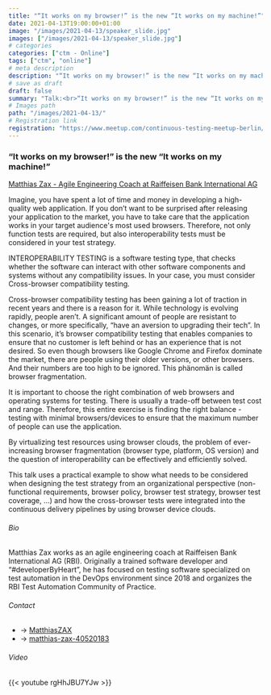 ```yaml
---
title: "“It works on my browser!” is the new “It works on my machine!”"
date: 2021-04-13T19:00:00+01:00
image: "/images/2021-04-13/speaker_slide.jpg"
images: ["/images/2021-04-13/speaker_slide.jpg"]
# categories
categories: ["ctm - Online"]
tags: ["ctm", "online"]
# meta description
description: "“It works on my browser!” is the new “It works on my machine!”"
# save as draft
draft: false
summary: "Talk:<br>“It works on my browser!” is the new “It works on my machine!” (Matthias Zax)"
# Images path
path: "/images/2021-04-13/"
# Registration link
registration: "https://www.meetup.com/continuous-testing-meetup-berlin/events/277085418"
---
```


### “It works on my browser!” is the new “It works on my machine!”
[Matthias Zax - Agile Engineering Coach at Raiffeisen Bank International AG](https://www.linkedin.com/in/matthias-zax-40520183/)

Imagine, you have spent a lot of time and money in developing a high-quality 
web application. If you don’t want to be surprised after releasing your 
application to the market, you have to take care that the application works 
in your target audience's most used browsers. Therefore, not only function 
tests are required, but also interoperability tests must be considered in your 
test strategy.

INTEROPERABILITY TESTING is a software testing type, that checks whether the 
software can interact with other software components and systems without any 
compatibility issues. In your case, you must consider Cross-browser compatibility 
testing.

Cross-browser compatibility testing has been gaining a lot of traction in 
recent years and there is a reason for it. While technology is evolving rapidly, 
people aren’t. A significant amount of people are resistant to changes, or more 
specifically, “have an aversion to upgrading their tech”. In this scenario, 
it’s browser compatibility testing that enables companies to ensure that no 
customer is left behind or has an experience that is not desired. So even though 
browsers like Google Chrome and Firefox dominate the market, there are people 
using their older versions, or other browsers. And their numbers are too high to 
be ignored. This phänomän is called browser fragmentation.

It is important to choose the right combination of web browsers and operating 
systems for testing. There is usually a trade-off between test cost and range. 
Therefore, this entire exercise is finding the right balance - testing with 
minimal browsers/devices to ensure that the maximum number of people can use 
the application.

By virtualizing test resources using browser clouds, the problem of 
ever-increasing browser fragmentation (browser type, platform, OS version) 
and the question of interoperability can be effectively and efficiently solved.

This talk uses a practical example to show what needs to be considered when 
designing the test strategy from an organizational perspective (non-functional 
requirements, browser policy, browser test strategy, browser test coverage, ...) 
and how the cross-browser tests were integrated into the continuous delivery 
pipelines by using browser device clouds.

###### Bio

Matthias Zax works as an agile engineering coach at Raiffeisen Bank 
International AG (RBI). Originally a trained software developer and “#developerByHeart”, 
he has focused on testing software specialized on test automation in the DevOps 
environment since 2018 and organizes the RBI Test Automation Community of Practice.

###### Contact
- <i class="fa fa-twitter"></i> -> [MatthiasZAX](https://twitter.com/MatthiasZAX)
- <i class="fa fa-linkedin"></i> -> [matthias-zax-40520183](https://www.linkedin.com/in/matthias-zax-40520183/)

###### Video
{{< youtube rgHhJBU7YJw >}}
